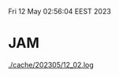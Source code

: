 Fri 12 May 02:56:04 EEST 2023
# JAM
<a href='./cache/202305/12_02.log'>./cache/202305/12_02.log</a>
